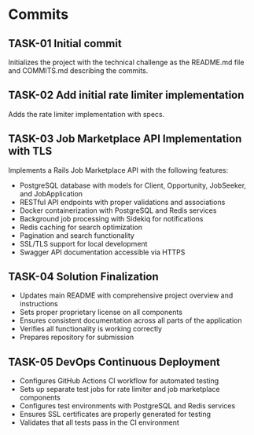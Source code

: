 # Commits

## TASK-01 Initial commit

Initializes the project with the technical challenge as the README.md file and
COMMITS.md describing the commits.

## TASK-02 Add initial rate limiter implementation

Adds the rate limiter implementation with specs.

## TASK-03 Job Marketplace API Implementation with TLS

Implements a Rails Job Marketplace API with the following features:
- PostgreSQL database with models for Client, Opportunity, JobSeeker, and JobApplication
- RESTful API endpoints with proper validations and associations
- Docker containerization with PostgreSQL and Redis services
- Background job processing with Sidekiq for notifications
- Redis caching for search optimization
- Pagination and search functionality
- SSL/TLS support for local development
- Swagger API documentation accessible via HTTPS

## TASK-04 Solution Finalization

- Updates main README with comprehensive project overview and instructions
- Sets proper proprietary license on all components
- Ensures consistent documentation across all parts of the application
- Verifies all functionality is working correctly
- Prepares repository for submission

## TASK-05 DevOps Continuous Deployment

- Configures GitHub Actions CI workflow for automated testing
- Sets up separate test jobs for rate limiter and job marketplace components
- Configures test environments with PostgreSQL and Redis services
- Ensures SSL certificates are properly generated for testing
- Validates that all tests pass in the CI environment

